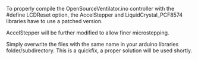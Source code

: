 To properly compile the OpenSourceVentilator.ino controller with the #define LCDReset option, the AccelStepper and LiquidCrystal_PCF8574 libraries have to use a patched version.

AccelStepper will be further modified to allow finer microstepping.

Simply overwrite the files with the same name in your arduino libraries folder/subdirectory. This is a quickfix, a proper solution will be used shortly.
